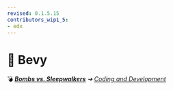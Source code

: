 ```yaml
---
revised: 0.1.5.15
contributors_wip1_5:
- edx
---
```


# 📁 Bevy

💣 ***[Bombs vs. Sleepwalkers][home]** ➔ [Coding and Development][coding]*

[home]: /README.md
[coding]: /coding_dev/readme.md
